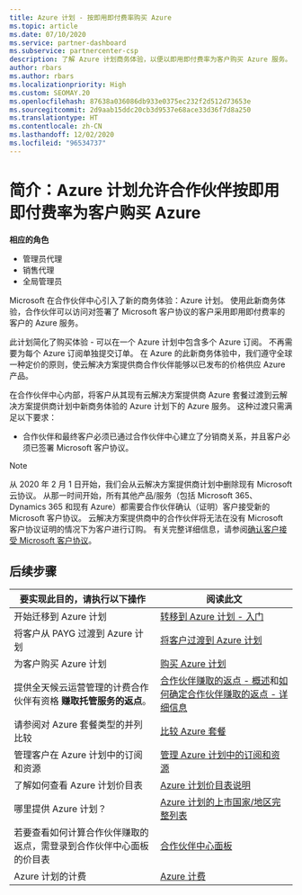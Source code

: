 ```yaml
---
title: Azure 计划 - 按即用即付费率购买 Azure
ms.topic: article
ms.date: 07/10/2020
ms.service: partner-dashboard
ms.subservice: partnercenter-csp
description: 了解 Azure 计划商务体验，以便以即用即付费率为客户购买 Azure 服务。 也了解新的安全要求。
author: rbars
ms.author: rbars
ms.localizationpriority: High
ms.custom: SEOMAY.20
ms.openlocfilehash: 87638a036086db933e0375ec232f2d512d73653e
ms.sourcegitcommit: 2d9aab15ddc20cb3d9537e68ace33d36f7d8a250
ms.translationtype: HT
ms.contentlocale: zh-CN
ms.lasthandoff: 12/02/2020
ms.locfileid: "96534737"
---
```

# <a name="introduction-azure-plan-lets-partners-buy-azure-at-pay-as-you-go-rates-for-customers"></a>简介：Azure 计划允许合作伙伴按即用即付费率为客户购买 Azure

**相应的角色**

- 管理员代理
- 销售代理
- 全局管理员

Microsoft 在合作伙伴中心引入了新的商务体验：Azure 计划。  使用此新商务体验，合作伙伴可以访问对签署了 Microsoft 客户协议的客户采用即用即付费率的客户的 Azure 服务。

此计划简化了购买体验 - 可以在一个 Azure 计划中包含多个 Azure 订阅。 不再需要为每个 Azure 订阅单独提交订单。 在 Azure 的此新商务体验中，我们遵守全球一种定价的原则，使云解决方案提供商合作伙伴能够以已发布的价格供应 Azure 产品。

在合作伙伴中心内部，将客户从其现有云解决方案提供商 Azure 套餐过渡到云解决方案提供商计划中新商务体验的 Azure 计划下的 Azure 服务。 这种过渡只需满足以下要求：

- 合作伙伴和最终客户必须已通过合作伙伴中心建立了分销商关系，并且客户必须已签署 Microsoft 客户协议。

>[!Note]
>从 2020 年 2 月 1 日开始，我们会从云解决方案提供商计划中删除现有 Microsoft 云协议。 从那一时间开始，所有其他产品/服务（包括 Microsoft 365、Dynamics 365 和现有 Azure）都需要合作伙伴确认（证明）客户接受新的 Microsoft 客户协议。 云解决方案提供商中的合作伙伴将无法在没有 Microsoft 客户协议证明的情况下为客户进行订购。 有关完整详细信息，请参阅[确认客户接受 Microsoft 客户协议](confirm-customer-agreement.md)。


## <a name="next-steps"></a>后续步骤

|**要实现此目的，请执行以下操作**   |**阅读此文**   |
|------------------|---------------------|
|开始迁移到 Azure 计划|[转移到 Azure 计划 - 入门](azure-plan-get-started.md)
|将客户从 PAYG 过渡到 Azure 计划|[将客户过渡到 Azure 计划](azure-plan-transition.md)|
|为客户购买 Azure 计划|[购买 Azure 计划](purchase-azure-plan.md)|
|提供全天候云运营管理的计费合作伙伴有资格 **赚取托管服务的返点**。|[合作伙伴赚取的返点 - 概述](partner-earned-credit.md)和[如何确定合作伙伴赚取的返点 - 详细信息](partner-earned-credit-explanation.md)|
|请参阅对 Azure 套餐类型的并列比较|[比较 Azure 套餐](compare-azure-offers.md)|
|管理客户在 Azure 计划中的订阅和资源|[管理 Azure 计划中的订阅和资源](azure-plan-manage.md)|
|了解如何查看 Azure 计划价目表   |[Azure 计划价目表说明](azure-plan-price-list.md)|
|哪里提供 Azure 计划？|[Azure 计划的上市国家/地区完整列表](https://query.prod.cms.rt.microsoft.com/cms/api/am/binary/RE3QN0x)
|若要查看如何计算合作伙伴赚取的返点，需登录到合作伙伴中心面板的价目表|[合作伙伴中心面板](https://partner.microsoft.com/dashboard/home)|
|Azure 计划的计费|[Azure 计费](azure-plan-billing.md)|